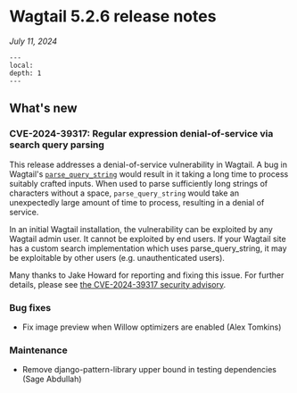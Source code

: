 # Wagtail 5.2.6 release notes

_July 11, 2024_

```{contents}
---
local:
depth: 1
---
```

## What's new

### CVE-2024-39317: Regular expression denial-of-service via search query parsing

This release addresses a denial-of-service vulnerability in Wagtail. A bug in Wagtail's [`parse_query_string`](wagtailsearch_query_string_parsing) would result in it taking a long time to process suitably crafted inputs. When used to parse sufficiently long strings of characters without a space, `parse_query_string` would take an unexpectedly large amount of time to process, resulting in a denial of service.

In an initial Wagtail installation, the vulnerability can be exploited by any Wagtail admin user. It cannot be exploited by end users. If your Wagtail site has a custom search implementation which uses parse_query_string, it may be exploitable by other users (e.g. unauthenticated users).

Many thanks to Jake Howard for reporting and fixing this issue. For further details, please see [the CVE-2024-39317 security advisory](https://github.com/wagtail/wagtail/security/advisories/GHSA-jmp3-39vp-fwg8).

### Bug fixes

 * Fix image preview when Willow optimizers are enabled (Alex Tomkins)


### Maintenance

 * Remove django-pattern-library upper bound in testing dependencies (Sage Abdullah)
